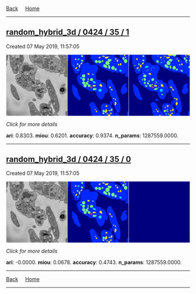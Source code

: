 
[Back](..)&nbsp;&nbsp;&nbsp;&nbsp;&nbsp;[Home](https://leapmanlab.github.io/snapshots)

---

<div class="summary"><a href="1"><h2>random_hybrid_3d / 0424 / 35 / 1</h2></a><p>Created 07 May 2019, 11:57:05
</p><a href="1"><img src="1/media/summary.png" align="center"></a><p>
<i>Click for more details</i>
</p></div>

**ari**: 0.8303. **miou**: 0.6201. **accuracy**: 0.9374. **n_params**: 1287559.0000. 

---

<div class="summary"><a href="0"><h2>random_hybrid_3d / 0424 / 35 / 0</h2></a><p>Created 07 May 2019, 11:57:05
</p><a href="0"><img src="0/media/summary.png" align="center"></a><p>
<i>Click for more details</i>
</p></div>

**ari**: -0.0000. **miou**: 0.0678. **accuracy**: 0.4743. **n_params**: 1287559.0000. 

---

[Back](..)&nbsp;&nbsp;&nbsp;&nbsp;&nbsp;[Home](https://leapmanlab.github.io/snapshots)

---